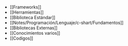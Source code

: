 + [[Frameworks]]
+ [[Herramientas]]
+ [[Biblioteca Estándar]]
+ [[Notes/Programación/Lenguaje/c-shart/Fundamentos]]
+ [[Bibliotecas Externas]]
+ [[Conocimientos varios]]
+ [[Codigos]]


